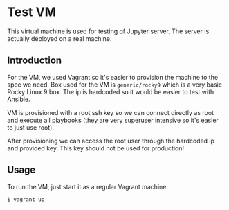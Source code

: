 # Test VM

This virtual machine is used for testing of Jupyter server. The server is actually deployed on a
real machine.

## Introduction

For the VM, we used Vagrant so it's easier to provision the machine to the spec we need. Box used
for the VM is `generic/rocky9` which is a very basic Rocky Linux 9 box. The ip is hardcoded so it
would be easier to test with Ansible.

VM is provisioned with a root ssh key so we can connect directly as root and execute all playbooks
(they are very superuser intensive so it's easier to just use root).

After provisioning we can access the root user through the hardcoded ip and provided key. This key
should not be used for production!

## Usage

To run the VM, just start it as a regular Vagrant machine:

```sh
$ vagrant up
```
